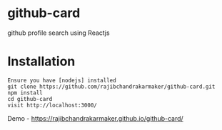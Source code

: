 # github-card
github profile search using Reactjs

# Installation

```
Ensure you have [nodejs] installed
git clone https://github.com/rajibchandrakarmaker/github-card.git
npm install
cd github-card
visit http://localhost:3000/
```
Demo - https://rajibchandrakarmaker.github.io/github-card/
